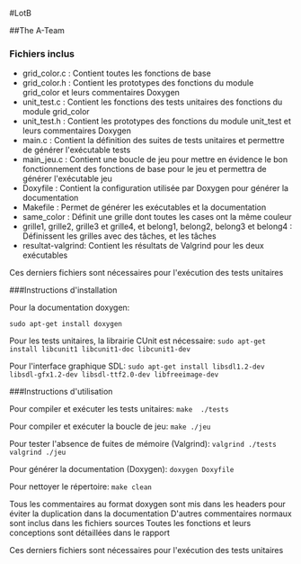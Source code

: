 #LotB

##The A-Team

### Fichiers inclus

* grid_color.c : Contient toutes les fonctions de base
* grid_color.h : Contient les prototypes des fonctions du module grid_color et leurs commentaires Doxygen
* unit_test.c : Contient les fonctions des tests unitaires des fonctions du module grid_color
* unit_test.h : Contient les prototypes des fonctions du module unit_test et leurs commentaires Doxygen
* main.c : Contient la définition des suites de tests unitaires et permettre de générer l'exécutable tests
* main_jeu.c : Contient une boucle de jeu pour mettre en évidence le bon fonctionnement des fonctions de base pour le jeu et permettra de générer l'exécutable jeu
* Doxyfile : Contient la configuration utilisée par Doxygen pour générer la documentation
* Makefile : Permet de générer les exécutables et la documentation
* same_color : Définit une grille dont toutes les cases ont la même couleur
* grille1, grille2, grille3 et grille4, et belong1, belong2, belong3 et belong4 : Définissent les grilles avec des tâches, et les tâches
* resultat-valgrind: Contient les résultats de Valgrind pour les deux exécutables

Ces derniers fichiers sont nécessaires pour l'exécution des tests unitaires

###Instructions d'installation

Pour la documentation doxygen:

`sudo apt-get install doxygen`

Pour les tests unitaires, la librairie CUnit est nécessaire:
`sudo apt-get install libcunit1 libcunit1-doc libcunit1-dev`

Pour l'interface graphique SDL:
`sudo apt-get install libsdl1.2-dev libsdl-gfx1.2-dev libsdl-ttf2.0-dev libfreeimage-dev`

###Instructions d'utilisation

Pour compiler et exécuter les tests unitaires:
`make 
./tests`

Pour compiler et exécuter la boucle de jeu:
`make
./jeu`

Pour tester l'absence de fuites de mémoire (Valgrind):
`valgrind ./tests
valgrind ./jeu`

Pour générer la documentation (Doxygen):
`doxygen Doxyfile`

Pour nettoyer le répertoire:
`make clean`

Tous les commentaires au format doxygen sont mis dans les headers pour éviter la duplication dans la documentation
D'autres commentaires normaux sont inclus dans les fichiers sources
Toutes les fonctions et leurs conceptions sont détaillées dans le rapport 

Ces derniers fichiers sont nécessaires pour l'exécution des tests unitaires

